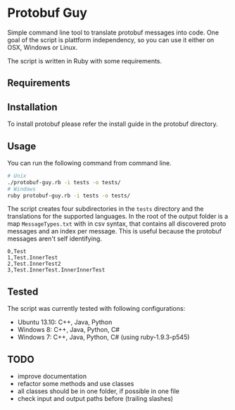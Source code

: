 Protobuf Guy
============

Simple command line tool to translate protobuf messages into code. One goal of the script is plattform independency, so you can use it either on OSX, Windows or Linux. 

The script is written in Ruby with some requirements.

## Requirements


 
## Installation

To install protobuf please refer the install guide in the protobuf directory.

## Usage

You can run the following command from command line.

```BASH
# Unix
./protobuf-guy.rb -i tests -o tests/
# Windows
ruby protobuf-guy.rb -i tests -o tests/
```

The script creates four subdirectories in the `tests` directory and the translations for the supported languages. In the root of the output folder is a map `MessageTypes.txt` with in csv syntax, that contains all discovered proto messages and an index per message. This is useful because the protobuf messages aren't self identifying.

```CSV
0,Test
1,Test.InnerTest
2,Test.InnerTest2
3,Test.InnerTest.InnerInnerTest
```

## Tested

The script was currently tested with following configurations:

 * Ubuntu 13.10: C++, Java, Python
 * Windows 8: C++, Java, Python, C#
 * Windows 7: C++, Java, Python, C# (using ruby-1.9.3-p545)

## TODO

 * improve documentation
 * refactor some methods and use classes
 * all classes should be in one folder, if possible in one file
 * check input and output paths before (trailing slashes)
